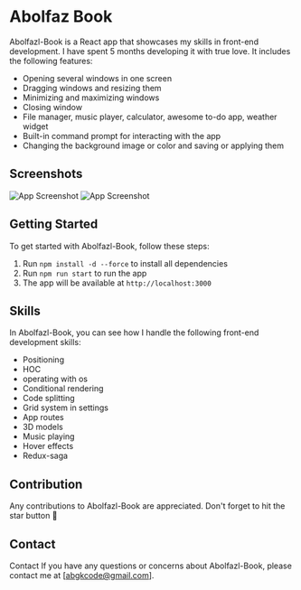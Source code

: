 # Abolfaz Book


Abolfazl-Book is a React app that showcases my skills in front-end development. I have spent 5 months developing it with true love. It includes the following features:

- Opening several windows in one screen
- Dragging windows and resizing them
- Minimizing and maximizing windows
- Closing window
- File manager, music player, calculator, awesome to-do app, weather widget
- Built-in command prompt for interacting with the app
- Changing the background image or color and saving or applying them

## Screenshots
![App Screenshot](https://user-images.githubusercontent.com/104020673/229520929-9c4cd8bb-2b09-4d55-bad6-951992338e56.png)
![App Screenshot](https://user-images.githubusercontent.com/104020673/229523370-7481b410-eee6-41d0-a41b-38e445af5cac.png)


## Getting Started

To get started with Abolfazl-Book, follow these steps:

   1. Run `npm install -d --force` to install all dependencies
   2. Run `npm run start` to run the app
3. The app will be available at `http://localhost:3000`
## Skills

In Abolfazl-Book, you can see how I handle the following front-end development skills:

- Positioning
- HOC
- operating with os
- Conditional rendering
- Code splitting
- Grid system in settings
- App routes
- 3D models
- Music playing
- Hover effects
- Redux-saga
## Contribution

Any contributions to Abolfazl-Book are appreciated. Don't forget to hit the star button 🌟


## Contact

Contact
If you have any questions or concerns about Abolfazl-Book, please contact me at [abgkcode@gmail.com].
